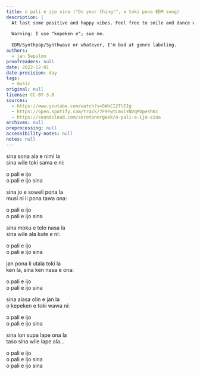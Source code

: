 ```yaml
---
title: o pali e ijo sina ("Do your thing!", a toki pona EDM song)
description: |
  At last some positive and happy vibes. Feel free to smile and dance while it lasts, the next song may be somewhat dark again.
  
  Warning: I use "kepeken e"; sue me.
  
  EDM/Synthpop/Synthwave or whatever, I'm bad at genre labeling.
authors:
  - jan Sepulon
proofreaders: null
date: 2022-12-01
date-precision: day
tags:
  - music
original: null
license: CC-BY-3.0
sources:
  - https://www.youtube.com/watch?v=5WoCI2TlEIg
  - https://open.spotify.com/track/7F9FwtLmxiYNVqMVpeshKc
  - https://soundcloud.com/serotonergeek/o-pali-e-ijo-sina
archives: null
preprocessing: null
accessibility-notes: null
notes: null
---
```


sina sona ala e nimi la  
sina wile toki sama e ni:

o pali e ijo  
o pali e ijo sina

sina jo e soweli pona la  
musi ni li pona tawa ona:

o pali e ijo  
o pali e ijo sina

sina moku e telo nasa la  
sina wile ala kute e ni:

o pali e ijo  
o pali e ijo sina

jan pona li utala toki la  
ken la, sina ken nasa e ona:

o pali e ijo  
o pali e ijo sina

sina alasa olin e jan la  
o kepeken e toki wawa ni:

o pali e ijo  
o pali e ijo sina

sina lon supa lape ona la  
taso sina wile lape ala...

o pali e ijo  
o pali e ijo sina  
o pali e ijo sina
